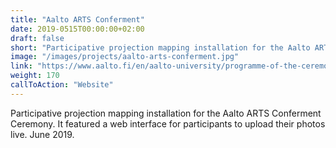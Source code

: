 ```yaml
---
title: "Aalto ARTS Conferment"
date: 2019-0515T00:00:00+02:00
draft: false
short: "Participative projection mapping installation for the Aalto ARTS Conferment Ceremony. It featured a web interface for participants to upload their photos live. June 2019."
image: "/images/projects/aalto-arts-conferment.jpg"
link: "https://www.aalto.fi/en/aalto-university/programme-of-the-ceremonial-conferment-2019-at-the-school-of-arts-design-and"
weight: 170
callToAction: "Website"
---
```


Participative projection mapping installation for the Aalto ARTS Conferment Ceremony. It featured a web interface for participants to upload their photos live. June 2019.
